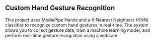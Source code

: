 ## Custom Hand Gesture Recognition
This project uses MediaPipe Hands and a K-Nearest Neighbors (KNN) classifier to recognize custom hand gestures in real-time. The system allows you to collect gesture data, train a machine learning model, and perform real-time gesture recognition using a webcam.

